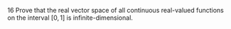 16 Prove that the real vector space of all continuous real-valued functions on the interval $[0,1]$ is infinite-dimensional.
